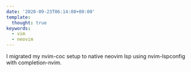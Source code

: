 ```yaml
---
date: '2020-09-23T06:14:00+00:00'
template:
  thought: true
keywords:
  - vim
  - neovim
---
```


I migrated my nvim-coc setup to native neovim lsp using nvim-lspconfig with completion-nvim.
